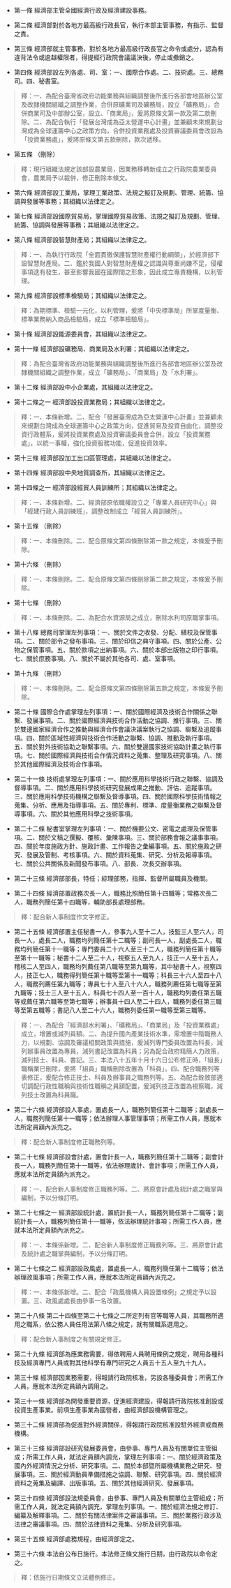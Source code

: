 * 第一條 經濟部主管全國經濟行政及經濟建設事務。

* 第二條 經濟部對於各地方最高級行政長官，執行本部主管事務，有指示、監督之責。

* 第三條 經濟部就主管事務，對於各地方最高級行政長官之命令或處分，認為有違背法令或逾越權限者，得提經行政院會議議決後，停止或撤銷之。

* 第四條 經濟部設左列各處、司、室：一、國際合作處。二、技術處。三、總務司。四、秘書室。

> 釋：一、為配合臺灣省政府功能業務與組織調整後所進行各部會地區辦公室及改隸機關組織之調整作業，合併原礦業司及礦務局，設立「礦務局」，合併商業司及中部辦公室，設立、「商業局」，爰將原條文第一款及第二款刪除。二、為配合執行「發展台灣成為亞太營運中心計畫」並兼顧未來規劃台灣成為全球運籌中心之政策方向，合併投資業務處及投資審議委員會改設為「投資業務處」，爰將原條文第五款刪除，款次遞移。

* 第五條 （刪除）

> 釋：現行組織法規定該部設農業局，因業務移轉新成立之行政院農業委員會，農業局予以裁併，修正刪除本條文。

* 第六條 經濟部設工業局，掌理工業政策、法規之擬訂及規劃、管理、統籌、協調與發展等事務；其組織以法律定之。

* 第七條 經濟部設國際貿易局，掌理國際貿易政策、法規之擬訂及規劃、管理、統籌、協調與發展等事務；其組織以法律定之。

* 第八條 經濟部設智慧財產局；其組織以法律定之。

> 釋：一、為執行行政院「全面貫徹保護智慧財產權行動綱領」，於經濟部下設智慧財產局。二、鑑於我國人對智慧財產權之認識與尊重尚嫌不足，侵權事項迭有發生，甚至影響我國在國際間之形象，因此成立專責機構，以利管理。

* 第九條 經濟部設標準檢驗局；其組織以法律定之。

> 釋：為期標準、檢驗一元化，以利管理，爰將「中央標準局」所掌度量衡、標準業務納入商品檢驗局，成立「標準檢驗局」。

* 第十條 經濟部設能源委員會，其組織以法律定之。

* 第十一條 經濟部設礦務局、商業局及水利署；其組織以法律定之。

> 釋：為配合臺灣省政府功能業務與組織調整後所進行各部會地區辦公室及改隸機關組織之調整作業，成立「礦務局」、「商業局」及「水利署」。

* 第十二條 經濟部設中小企業處，其組織以法律定之。

* 第十二條之一 經濟部設投資業務局；其組織以法律定之。

> 釋：一、本條新增。二、配合「發展臺灣成為亞太營運中心計畫」並兼顧未來規劃台灣成為全球運籌中心之政策方向，促進貿易及投資自由化，調整投資行政體系，爰將投資業務處及投資審議委員會合併，設立「投資業務處」，以統一事權，強化投資服務功能，促進投資效率。

* 第十三條 經濟部設加工出口區管理處，其組織以法律定之。

* 第十四條 經濟部設中央地質調查所，其組織以法律定之。

* 第十四條之一 經濟部設經貿人員訓練所；其組織以法律定之。

> 釋：一、本條新增。二、經濟部原依職權設立之「專業人員研究中心」與「經建行政人員訓練班」，調整改制成立「經貿人員訓練所」。

* 第十五條 （刪除）

> 釋：一、本條刪除。二、配合原條文第四條刪除第一款之規定，本條爰予刪除。

* 第十六條 （刪除）

> 釋：一、本條刪除。二、配合原條文第四條刪除第二款之規定，本條爰予刪除。

* 第十七條 （刪除）

> 釋：一、本條刪除。二、為配合水資源局之成立，刪除水利司原職掌事項。

* 第十八條 總務司掌理左列事項：一、關於文件之收發、分配、繕校及保管事項。二、關於部令之發布事項。三、關於印信之典守事項。四、關於公產、公物之保管事項。五、關於款項之出納事項。六、關於本部出版物之印行事項。七、關於庶務事項。八、關於不屬於其他各司、處、室事項。

* 第十九條 （刪除）

> 釋：一、本條刪除。二、配合原條文第四條刪除第五款之規定，本條爰予刪除。

* 第二十條 國際合作處掌理左列事項：一、關於國際經濟及技術合作關係之聯繫、發展事項。二、關於國際經濟與技術合作活動之協調、推行事項。三、關於雙邊國家經濟合作之推動與經濟合作會議決議案執行之協調、聯繫及追蹤事項。四、關於區域性經濟與技術合作活動之聯繫、協調、推動及執行事項。五、關於對外技術協助之聯繫事項。六、關於雙邊國家技術協助計畫之執行事項。七、關於國際經濟與技術合作情況資料之蒐集、整理及研究事項。八、關於其他國際經濟及技術合作事項。

* 第二十一條 技術處掌理左列事項：一、關於應用科學技術行政之聯繫、協調及督導事項。二、關於應用科學技術研究發展成果之推動、評估、追蹤事項。三、關於應用科學技術機構之聯繫及督導事項。四、關於國際科學技術情報之蒐集、分析、應用及指導事項。五、關於專利、標準、度量衡業務之聯繫及督導事項。六、關於其他應用科學之技術事項。

* 第二十二條 秘書室掌理左列事項：一、關於機要公文、密電之處理及保管事項。二、關於文稿之撰擬、覆核、彙陳事項。三、關於部務會報之議事事項。四、關於年度施政方針、施政計畫、工作報告之彙編事項。五、關於施政之研究、發展及管制、考核事項。六、關於資料蒐集、研究、分析及報導事項。七、關於公共關係及新聞發布事項。八、部長、次長交辦事項。

* 第二十三條 經濟部部長，特任；綜理部務，指揮、監督所屬職員及機關。

* 第二十四條 經濟部置政務次長一人，職務比照簡任第十四職等；常務次長二人，職務列簡任第十四職等，輔助部長處理部務。

> 釋：配合新人事制度作文字修正。

* 第二十五條 經濟部置主任秘書一人，參事九人至十二人，技監三人至六人，司長一人，處長二人，職務均列簡任第十二職等；副司長一人，副處長二人，職務均列簡任第十一職等；專門委員二十六人至三十二人，職務列簡任第十職等至第十一職等；秘書十二人至二十人，視察五人至九人，技正一人至十五人，稽核二人至四人，職務均列薦任第八職等至第九職等，其中秘書十人，視察四人，技正七人，職務得列簡任第十職等至第十一職等；科長三十六人至四十八人，職務列薦任第九職等；專員七十人至八十六人，職務列薦任第七職等至第九職等；技士三人至十五人，科員七十四人至一百十人，職務均列委任第五職等或薦任第六職等至第七職等；辦事員十四人至二十四人，職務列委任第三職等至第五職等；書記八人至二十六人，職務列委任第一職等至第三職等。

> 釋：一、為配合「經濟部水利署」、「礦務局」、「商業局」及「投資業務處」成立，增置或減列員額。二、為提升國內產業技術水準，需增置中階職務人力，以規劃、協調及審議相關政策與措施，爰減列專門委員改置為科長，減列辦事員改置為專員，減列書記改置為科員；另為配合政府精簡人力政策，減列技士、科員、書記。三、本法八十五年十月十六日公布修正時，「組長」職稱業已刪除，爰將「組員」職稱刪除改置為「科員」。四、配合職務列等表修正，爰配合修正技士、科員及辦事員之職務列等。五、為配合銓敘部適切調配行政性職稱與技術性職稱之員額配置，爰減列技正改置為視察職，減列技士改置為科員職。

* 第二十六條 經濟部設人事處，置處長一人，職務列簡任第十二職等；副處長一人，職務列簡任第十一職等；依法辦理人事管理事項；所需工作人員，應就本法所定員額內派充之。

> 釋：配合新人事制度修正職務列等。

* 第二十七條 經濟部設會計處，置會計長一人，職務列簡任第十二職等；副會計長一人，職務列簡任第十一職等，依法辦理歲計、會計事項；所需工作人員，應就本法所定員額內派充之。

> 釋：一、配合新人事制度修正職務列等。二、將原會計處及統計處之職掌與編制，予以分條訂明。

* 第二十七條之一 經濟部設統計處，置統計長一人，職務列簡任第十二職等；副統計長一人，職務列簡任第十一職等，依法辦理統計事項；所需工作人員，應就本法所定員額內派充之。

> 釋：一、本條係新增。二、配合新人事制度修正職務列等。三、將原會計處及統計處之職掌與編制，予以分條訂明。

* 第二十七條之二 經濟部設政風處，置處長一人，職務列簡任第十二職等；依法辦理政風事項；所需工作人員，應就本法所定員額內派充之。

> 釋：一、本條係新增。二、配合「政風機構人員設置條例」之規定予以設置。三、政風處處長由參事一名改置。

* 第二十八條 第二十四條至第二十七條之二所定列有官等職等人員，其職務所適用之職系，依公務人員任用法第八條之規定，就有關職系選用之。

> 釋：配合新人事制度之有關規定修正。

* 第二十九條 經濟部為應業務需要，得依聘用人員聘用條例之規定，聘用各種科技及經濟專門人員或對其他科學有專門研究之人員五十五人至九十九人。

* 第三十條 經濟部因業務需要，得報請行政院核准，另設各種委員會；所需工作人員，應就本法所定員額內調用之。

* 第三十一條 經濟部為開發重要資源，促進經濟建設，得報請行政院核准創設或投資生產事業。前項生產事業為國營者，由經濟部設機構管理之。

* 第三十二條 經濟部為促進對外經濟關係，得報請行政院核准設駐外經濟或商務機構。

* 第三十三條 經濟部設研究發展委員會，由參事、專門人員及有關單位主管組成；所需工作人員，就法定員額內調充，掌理左列事項：一、關於經濟政策及國內外經濟情況之分析、研究事項。二、關於本部暨所屬機構業務之研究、發展事項。三、關於經濟動員準備措施之協調、聯繫、研究事項。四、關於經濟資料之蒐集及編譯、出版事項。五、關於其他經濟研究、發展事項。

* 第三十四條 經濟部設法規委員會，由參事、專門人員及有關單位主管組成；所需工作人員，就法定員額內調充，掌理左列事項。一、關於經濟法規之修訂、編纂及解釋事項。二、關於有關法律案件之審議事項。三、關於業務行政涉及法律之審議事項。四、關於法律資料之蒐集、分析及研究事項。

* 第三十五條 經濟部處務規程，由經濟部定之。

* 第三十六條 本法自公布日施行。本法修正條文施行日期，由行政院以命令定之。

> 釋：依施行日期條文立法體例修正。

